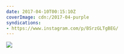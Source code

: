```yaml
---
date: 2017-04-10T00:15:10Z
coverImage: cdn:/2017-04-purple
syndications:
- https://www.instagram.com/p/BSrzGLTgBEG/
---
```


![](cdn:/2017-04-purple?class=fw)
